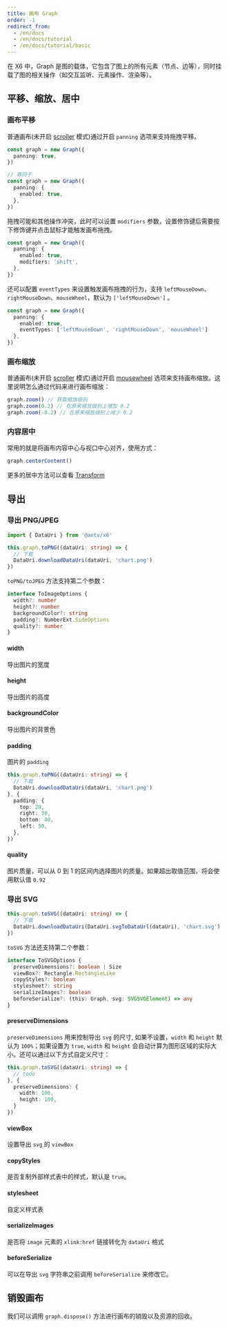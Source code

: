 ```yaml
---
title: 画布 Graph
order: -1
redirect_from:
  - /en/docs
  - /en/docs/tutorial
  - /en/docs/tutorial/basic
---
```


在 X6 中，Graph 是图的载体，它包含了图上的所有元素（节点、边等），同时挂载了图的相关操作（如交互监听、元素操作、渲染等）。

## 平移、缩放、居中

### 画布平移

普通画布(未开启 [scroller](/en/docs/tutorial/basic/scroller) 模式)通过开启 `panning` 选项来支持拖拽平移。

```ts
const graph = new Graph({
  panning: true,
})

// 等同于
const graph = new Graph({
  panning: {
    enabled: true,
  },
})
```

拖拽可能和其他操作冲突，此时可以设置 `modifiers` 参数，设置修饰键后需要按下修饰键并点击鼠标才能触发画布拖拽。

```ts
const graph = new Graph({
  panning: {
    enabled: true,
    modifiers: 'shift',
  },
})
```

还可以配置 `eventTypes` 来设置触发画布拖拽的行为，支持 `leftMouseDown`、 `rightMouseDown`、`mouseWheel`，默认为 `['leftMouseDown']` 。

```ts
const graph = new Graph({
  panning: {
    enabled: true,
    eventTypes: ['leftMouseDown', 'rightMouseDown', 'mouseWheel']
  },
})
```

### 画布缩放

普通画布(未开启 [scroller](/en/docs/tutorial/basic/scroller) 模式)通过开启 [mousewheel](/en/docs/tutorial/basic/mousewheel) 选项来支持画布缩放。这里说明怎么通过代码来进行画布缩放：

```ts
graph.zoom() // 获取缩放级别
graph.zoom(0.2) // 在原来缩放级别上增加 0.2
graph.zoom(-0.2) // 在原来缩放级别上减少 0.2
```

### 内容居中

常用的就是将画布内容中心与视口中心对齐，使用方式：

```ts
graph.centerContent()
```

更多的居中方法可以查看 [Transform](/en/docs/api/graph/transform)

## 导出

### 导出 PNG/JPEG

```ts
import { DataUri } from '@antv/x6'

this.graph.toPNG((dataUri: string) => {
  // 下载
  DataUri.downloadDataUri(dataUri, 'chart.png')
})
```
`toPNG/toJPEG` 方法支持第二个参数：

```ts
interface ToImageOptions {
  width?: number
  height?: number
  backgroundColor?: string
  padding?: NumberExt.SideOptions
  quality?: number
}
```

#### width

导出图片的宽度

#### height

导出图片的高度

#### backgroundColor

导出图片的背景色

#### padding

图片的 `padding`

```ts
this.graph.toPNG((dataUri: string) => {
  // 下载
  DataUri.downloadDataUri(dataUri, 'chart.png')
}, {
  padding: {
    top: 20,
    right: 30,
    bottom: 40,
    left: 50,
  },
})
```

#### quality

图片质量，可以从 0 到 1 的区间内选择图片的质量。如果超出取值范围，将会使用默认值 `0.92`

### 导出 SVG

```ts
this.graph.toSVG((dataUri: string) => {
  // 下载
  DataUri.downloadDataUri(DataUri.svgToDataUrl(dataUri), 'chart.svg')
})
```

`toSVG` 方法还支持第二个参数：

```ts
interface ToSVGOptions {
  preserveDimensions?: boolean | Size
  viewBox?: Rectangle.RectangleLike
  copyStyles?: boolean
  stylesheet?: string
  serializeImages?: boolean
  beforeSerialize?: (this: Graph, svg: SVGSVGElement) => any
}
```

#### preserveDimensions

`preserveDimensions` 用来控制导出 `svg` 的尺寸, 如果不设置，`width` 和 `height` 默认为 `100%`；如果设置为 `true`, `width` 和 `height` 会自动计算为图形区域的实际大小。还可以通过以下方式自定义尺寸：

```ts
this.graph.toSVG((dataUri: string) => {
  // todo
}, {
  preserveDimensions: {
    width: 100,
    height: 100,
  }
})
```

#### viewBox

设置导出 `svg` 的 `viewBox`

#### copyStyles

是否复制外部样式表中的样式，默认是 `true`。

#### stylesheet

自定义样式表

#### serializeImages

是否将 `image` 元素的 `xlink:href` 链接转化为 `dataUri` 格式

#### beforeSerialize

可以在导出 `svg` 字符串之前调用 `beforeSerialize` 来修改它。

## 销毁画布

我们可以调用 `graph.dispose()` 方法进行画布的销毁以及资源的回收。
